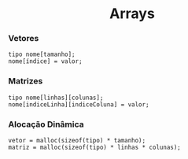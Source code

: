 <h1 align="center">Arrays</h1>

<h3>Vetores</h3>

```
tipo nome[tamanho];
nome[índice] = valor;
```
<h3>Matrizes</h3>

```
tipo nome[linhas][colunas];
nome[indiceLinha][indiceColuna] = valor;
```
<h3>Alocação Dinâmica</h3>

```
vetor = malloc(sizeof(tipo) * tamanho);
matriz = malloc(sizeof(tipo) * linhas * colunas);
```

